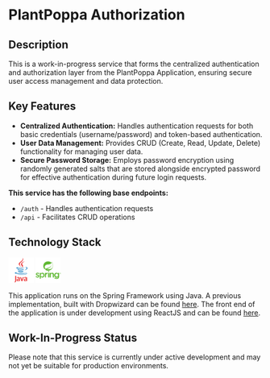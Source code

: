 # PlantPoppa Authorization
## Description
This is a work-in-progress service that forms the centralized authentication and authorization layer from the PlantPoppa Application, ensuring secure user access management and data protection.

## Key Features
* **Centralized Authentication:** Handles authentication requests for both basic credentials (username/password) and token-based authentication.
* **User Data Management:** Provides CRUD (Create, Read, Update, Delete) functionality for managing user data.
* **Secure Password Storage:** Employs password encryption using randomly generated salts that are stored alongside encrypted password for effective authentication during future login requests.

**This service has the following base endpoints:**
* `/auth` - Handles authentication requests
* `/api` - Facilitates CRUD operations

## Technology Stack
<div>
    <img src="https://raw.githubusercontent.com/devicons/devicon/55609aa5bd817ff167afce0d965585c92040787a/icons/java/java-original-wordmark.svg" width="50" height="50" alt="Java" title="Java"/>
    <img  src="https://raw.githubusercontent.com/devicons/devicon/55609aa5bd817ff167afce0d965585c92040787a/icons/spring/spring-original-wordmark.svg" height="50" width="50" alt="Spring" title="Spring"/>
</div>

This application runs on the Spring Framework using Java. A previous implementation, built with Dropwizard can be found [here](https://github.com/Aaron-Heath/plantpoppa-auth/tree/dropwizard). The front end of the application is under development using ReactJS and can be found [here](https://github.com/Aaron-Heath/plantpoppa-ui).

## Work-In-Progress Status

Please note that this service is currently under active development and may not yet be suitable for production environments.


